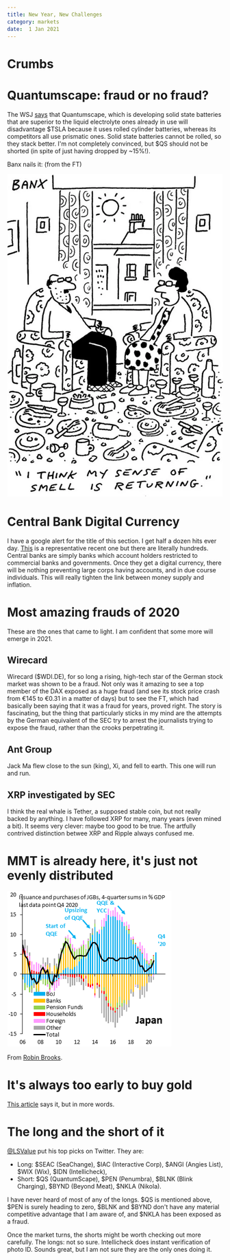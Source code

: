 ```yaml
---
title: New Year, New Challenges
category: markets
date:  1 Jan 2021
---
```


# Crumbs

# Quantumscape: fraud or no fraud?

The WSJ [says](https://www.wsj.com/articles/the-hot-battery-startup-that-could-zap-tesla-11609497031) that Quantumscape, which is developing solid state batteries that are superior to the liquid electrolyte ones already in use will disadvantage $TSLA because it uses rolled cylinder batteries, whereas its competitors all use prismatic ones.
Solid state batteries cannot be rolled, so they stack better.
I'm not completely convinced, but $QS should not be shorted (in spite of just having dropped by ~15%!).

Banx nails it: (from the FT)

![f03b5a118da75e3d38675668cfc3614c.png](f03b5a118da75e3d38675668cfc3614c.png)

# Central Bank Digital Currency

I have a google alert for the title of this section. I get half a dozen hits ever day.
[This](https://www.paymentsjournal.com/japan-doesnt-want-to-be-late-with-a-digital-currency/) is a representative recent one but there are literally hundreds.
Central banks are simply banks which account holders restricted to commercial banks and governments.
Once they get a digital currency, there will be nothing preventing large corps having accounts,
and in due course individuals. This will really tighten the link between money supply and inflation.


# Most amazing frauds of 2020

These are the ones that came to light. I am confident that some more will emerge in 2021.

## Wirecard

Wirecard ($WDI.DE), for so long a rising, high-tech star of the German stock market was shown to be a fraud.
Not only was it amazing to see a top member of the DAX exposed as a huge fraud (and see its stock price crash from €145 to €0.31 in a matter of days) but to see the FT, which had basically been saying that it was a fraud for years, proved right.
The story is fascinating, but the thing that particularly sticks in my mind are the attempts by the German equivalent of the SEC try to arrest the journalists trying to expose the fraud, rather than the crooks perpetrating it.

## Ant Group

Jack Ma flew close to the sun (king), Xi, and fell to earth. This one will run and run.

## XRP investigated by SEC

I think the real whale is Tether, a supposed stable coin, but not really backed by anything. 
I have followed XRP for many, many years (even mined a bit).
It seems very clever: maybe too good to be true.
The artfully contrived distinction betwee XRP and Ripple always confused me.


# MMT is already here, it's just not evenly distributed

![img](EqqPuyYXMAEXfl_.png)

From [Robin Brooks](https://twitter.com/RobinBrooksIIF/status/1345048529002237952).

# It's always too early to buy gold

[This article](https://www.investopedia.com/still-too-early-to-buy-gold-5094055) says it, but in more words.

# The long and the short of it

[@LSValue](https://twitter.com/LSValue) put his top picks on Twitter. They are:

- Long: $SEAC (SeaChange), $IAC (Interactive Corp), $ANGI (Angies List), $WIX (Wix), $IDN (Intellicheck),
- Short: $QS (QuantumScape), $PEN (Penumbra), $BLNK (Blink Charging), $BYND (Beyond Meat), $NKLA (Nikola).

I have never heard of most of any of the longs. $QS is mentioned above, $PEN is surely heading to zero, $BLNK and $BYND don't have any material competitive advantage that I am aware of, and $NKLA has been exposed as a fraud. 

Once the market turns, the shorts might be worth checking out more carefully. The longs: not so sure. Intellicheck does instant verification of photo ID. Sounds great, but I am not sure they are the only ones doing it.

# 